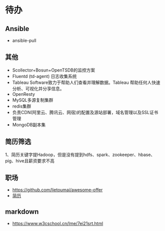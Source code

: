 # 待办
## Ansible
- ansible-pull
## 其他
- Scollector+Bosun+OpenTSDB的监控方案
- Fluentd (td-agent) 日志收集系统
- Tableau Software致力于帮助人们查看并理解数据。Tableau 帮助任何人快速分析、可视化并分享信息。
- OpenResty
- MySQL多源复制集群
- redis集群
- 负责CDN(阿里云、腾讯云、网宿)的配置及源站部署，域名管理以及SSL证书管理
- MongoDB副本集

## 简历筛选
1、简历关键字提Hadoop，但是没有提到hdfs、spark、zookeeper、hbase、pig、hive且薪资要求不高

## 职场
- https://github.com/lietoumai/awesome-offer
- [简历](http://cv.ftqq.com/?fr=github#)

## markdown
- https://www.w3cschool.cn/lme/7ei21srt.html
